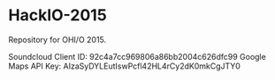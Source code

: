 # HackIO-2015
Repository for OHI/O 2015.


Soundcloud Client ID: 92c4a7cc969806a86bb2004c626dfc99
Google Maps API Key: AIzaSyDYLEutIswPcfl42HL4rCy2dK0mkCgJTY0